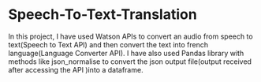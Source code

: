 # Speech-To-Text-Translation
In this project, I have used Watson APIs to convert an audio from speech to text(Speech to Text API) and then convert the text into french language(Language Converter API). I have also used Pandas library with methods like json_normalise to convert the json output file(output received after accessing the API )into a dataframe.
